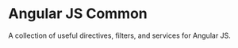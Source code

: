 Angular JS Common
===========================

A collection of useful directives, filters, and services for Angular JS.
